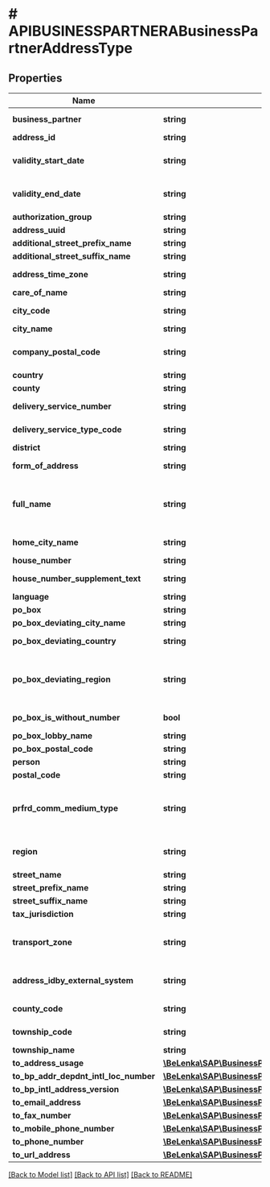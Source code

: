 # # APIBUSINESSPARTNERABusinessPartnerAddressType

## Properties

Name | Type | Description | Notes
------------ | ------------- | ------------- | -------------
**business_partner** | **string** | Business Partner Number | [optional]
**address_id** | **string** |  | [optional]
**validity_start_date** | **string** | Validity Start of a Business Partner Address | [optional]
**validity_end_date** | **string** | Validity End of a Business Partner Address | [optional]
**authorization_group** | **string** |  | [optional]
**address_uuid** | **string** |  | [optional]
**additional_street_prefix_name** | **string** |  | [optional]
**additional_street_suffix_name** | **string** |  | [optional]
**address_time_zone** | **string** | Address Time Zone | [optional]
**care_of_name** | **string** | c/o name | [optional]
**city_code** | **string** | City code for city/street file | [optional]
**city_name** | **string** |  | [optional]
**company_postal_code** | **string** | Company Postal Code (for Large Customers) | [optional]
**country** | **string** |  | [optional]
**county** | **string** |  | [optional]
**delivery_service_number** | **string** | Number of Delivery Service | [optional]
**delivery_service_type_code** | **string** | Type of Delivery Service | [optional]
**district** | **string** |  | [optional]
**form_of_address** | **string** | Form-of-Address Key | [optional]
**full_name** | **string** | Full name of a party (Bus. Partner, Org. Unit, Doc. address) | [optional]
**home_city_name** | **string** | City (different from postal city) | [optional]
**house_number** | **string** |  | [optional]
**house_number_supplement_text** | **string** | House number supplement | [optional]
**language** | **string** |  | [optional]
**po_box** | **string** |  | [optional]
**po_box_deviating_city_name** | **string** | PO Box city | [optional]
**po_box_deviating_country** | **string** | PO Box of Country/Region | [optional]
**po_box_deviating_region** | **string** | Region for PO Box (Country/Region, State, Province, ...) | [optional]
**po_box_is_without_number** | **bool** | Flag: PO Box Without Number | [optional]
**po_box_lobby_name** | **string** |  | [optional]
**po_box_postal_code** | **string** |  | [optional]
**person** | **string** |  | [optional]
**postal_code** | **string** | City Postal Code | [optional]
**prfrd_comm_medium_type** | **string** | Communication Method (Key) (Business Address Services) | [optional]
**region** | **string** | Region (State, Province, County) | [optional]
**street_name** | **string** |  | [optional]
**street_prefix_name** | **string** |  | [optional]
**street_suffix_name** | **string** |  | [optional]
**tax_jurisdiction** | **string** |  | [optional]
**transport_zone** | **string** | Transportation zone to or from which the goods are delivered | [optional]
**address_idby_external_system** | **string** | Address number in external system | [optional]
**county_code** | **string** | County code for county | [optional]
**township_code** | **string** | Township code for Township | [optional]
**township_name** | **string** |  | [optional]
**to_address_usage** | [**\BeLenka\SAP\BusinessPartner\Model\APIBUSINESSPARTNERABusinessPartnerAddressTypeToAddressUsage**](APIBUSINESSPARTNERABusinessPartnerAddressTypeToAddressUsage.md) |  | [optional]
**to_bp_addr_depdnt_intl_loc_number** | [**\BeLenka\SAP\BusinessPartner\Model\APIBUSINESSPARTNERABPAddrDepdntIntlLocNumberType**](APIBUSINESSPARTNERABPAddrDepdntIntlLocNumberType.md) |  | [optional]
**to_bp_intl_address_version** | [**\BeLenka\SAP\BusinessPartner\Model\APIBUSINESSPARTNERABusinessPartnerAddressTypeToBPIntlAddressVersion**](APIBUSINESSPARTNERABusinessPartnerAddressTypeToBPIntlAddressVersion.md) |  | [optional]
**to_email_address** | [**\BeLenka\SAP\BusinessPartner\Model\APIBUSINESSPARTNERABPContactToAddressTypeToEmailAddress**](APIBUSINESSPARTNERABPContactToAddressTypeToEmailAddress.md) |  | [optional]
**to_fax_number** | [**\BeLenka\SAP\BusinessPartner\Model\APIBUSINESSPARTNERABPContactToAddressTypeToFaxNumber**](APIBUSINESSPARTNERABPContactToAddressTypeToFaxNumber.md) |  | [optional]
**to_mobile_phone_number** | [**\BeLenka\SAP\BusinessPartner\Model\APIBUSINESSPARTNERABPContactToAddressTypeToMobilePhoneNumber**](APIBUSINESSPARTNERABPContactToAddressTypeToMobilePhoneNumber.md) |  | [optional]
**to_phone_number** | [**\BeLenka\SAP\BusinessPartner\Model\APIBUSINESSPARTNERABPContactToAddressTypeToMobilePhoneNumber**](APIBUSINESSPARTNERABPContactToAddressTypeToMobilePhoneNumber.md) |  | [optional]
**to_url_address** | [**\BeLenka\SAP\BusinessPartner\Model\APIBUSINESSPARTNERABPContactToAddressTypeToURLAddress**](APIBUSINESSPARTNERABPContactToAddressTypeToURLAddress.md) |  | [optional]

[[Back to Model list]](../../README.md#models) [[Back to API list]](../../README.md#endpoints) [[Back to README]](../../README.md)
